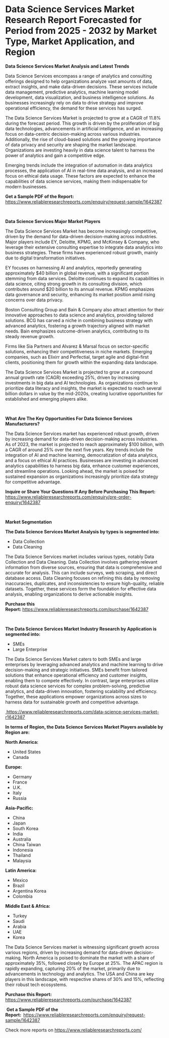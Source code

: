 <p><h1>Data Science Services Market Research Report Forecasted for Period from 2025 -  2032 by Market Type, Market Application, and Region</h1></p><p><strong>Data Science Services Market Analysis and Latest Trends</strong></p>
<p><p>Data Science Services encompass a range of analytics and consulting offerings designed to help organizations analyze vast amounts of data, extract insights, and make data-driven decisions. These services include data management, predictive analytics, machine learning model development, data visualization, and business intelligence solutions. As businesses increasingly rely on data to drive strategy and improve operational efficiency, the demand for these services has surged.</p><p>The Data Science Services Market is projected to grow at a CAGR of 11.8% during the forecast period. This growth is driven by the proliferation of big data technologies, advancements in artificial intelligence, and an increasing focus on data-centric decision-making across various industries. Additionally, the rise of cloud-based solutions and the growing importance of data privacy and security are shaping the market landscape. Organizations are investing heavily in data science talent to harness the power of analytics and gain a competitive edge. </p><p>Emerging trends include the integration of automation in data analytics processes, the application of AI in real-time data analysis, and an increased focus on ethical data usage. These factors are expected to enhance the capabilities of data science services, making them indispensable for modern businesses.</p></p>
<p><strong>Get a Sample PDF of the Report:&nbsp;</strong> <a href="https://www.reliableresearchreports.com/enquiry/request-sample/1642387?utm_campaign=2984&utm_medium=2&utm_source=Github&utm_content=ia&utm_term=11032025&utm_id=data-science-services">https://www.reliableresearchreports.com/enquiry/request-sample/1642387</a></p>
<p>&nbsp;</p>
<p><strong>Data Science Services Major Market Players</strong></p>
<p><p>The Data Science Services Market has become increasingly competitive, driven by the demand for data-driven decision-making across industries. Major players include EY, Deloitte, KPMG, and McKinsey & Company, who leverage their extensive consulting expertise to integrate data analytics into business strategies. These firms have experienced robust growth, mainly due to digital transformation initiatives. </p><p>EY focuses on harnessing AI and analytics, reportedly generating approximately $40 billion in global revenue, with a significant portion stemming from data services. Deloitte continues to expand its capabilities in data science, citing strong growth in its consulting division, which contributes around $20 billion to its annual revenue. KPMG emphasizes data governance and security, enhancing its market position amid rising concerns over data privacy.</p><p>Boston Consulting Group and Bain & Company also attract attention for their innovative approaches to data science and analytics, providing tailored solutions. BCG has carved a niche in combining business strategy with advanced analytics, fostering a growth trajectory aligned with market needs. Bain emphasizes outcome-driven analytics, contributing to its steady revenue growth.</p><p>Firms like Sia Partners and Alvarez & Marsal focus on sector-specific solutions, enhancing their competitiveness in niche markets. Emerging companies, such as Elixirr and Perfectial, target agile and digital-first clients, positioning them for growth within the expanding data landscape.</p><p>The Data Science Services Market is projected to grow at a compound annual growth rate (CAGR) exceeding 25%, driven by increasing investments in big data and AI technologies. As organizations continue to prioritize data literacy and insights, the market is expected to reach several billion dollars in value by the mid-2020s, creating lucrative opportunities for established and emerging players alike.</p></p>
<p>&nbsp;</p>
<p><strong>What Are The Key Opportunities For Data Science Services Manufacturers?</strong></p>
<p><p>The Data Science Services market has experienced robust growth, driven by increasing demand for data-driven decision-making across industries. As of 2023, the market is projected to reach approximately $100 billion, with a CAGR of around 25% over the next five years. Key trends include the integration of AI and machine learning, democratization of data analytics, and a focus on ethical AI practices. Businesses are investing in advanced analytics capabilities to harness big data, enhance customer experiences, and streamline operations. Looking ahead, the market is poised for sustained expansion as organizations increasingly prioritize data strategy for competitive advantage.</p></p>
<p><strong>Inquire or Share Your Questions If Any Before Purchasing This Report:</strong> <a href="https://www.reliableresearchreports.com/enquiry/pre-order-enquiry/1642387?utm_campaign=2984&utm_medium=2&utm_source=Github&utm_content=ia&utm_term=11032025&utm_id=data-science-services">https://www.reliableresearchreports.com/enquiry/pre-order-enquiry/1642387</a></p>
<p>&nbsp;</p>
<p><strong>Market Segmentation</strong></p>
<p><strong>The Data Science Services Market Analysis by types is segmented into:</strong></p>
<p><ul><li>Data Collection</li><li>Data Cleaning</li></ul></p>
<p><p>The Data Science Services market includes various types, notably Data Collection and Data Cleaning. Data Collection involves gathering relevant information from diverse sources, ensuring that data is comprehensive and accurate for analysis. This can include surveys, web scraping, and direct database access. Data Cleaning focuses on refining this data by removing inaccuracies, duplicates, and inconsistencies to ensure high-quality, reliable datasets. Together, these services form the foundation for effective data analysis, enabling organizations to derive actionable insights.</p></p>
<p><strong>Purchase this Report:&nbsp;</strong><a href="https://www.reliableresearchreports.com/purchase/1642387?utm_campaign=2984&utm_medium=2&utm_source=Github&utm_content=ia&utm_term=11032025&utm_id=data-science-services">https://www.reliableresearchreports.com/purchase/1642387</a></p>
<p>&nbsp;</p>
<p><strong>The Data Science Services Market Industry Research by Application is segmented into:</strong></p>
<p><ul><li>SMEs</li><li>Large Enterprise</li></ul></p>
<p><p>The Data Science Services Market caters to both SMEs and large enterprises by leveraging advanced analytics and machine learning to drive decision-making and strategic initiatives. SMEs benefit from tailored solutions that enhance operational efficiency and customer insights, enabling them to compete effectively. In contrast, large enterprises utilize robust data science services for complex problem-solving, predictive analytics, and data-driven innovation, fostering scalability and efficiency. Together, these applications empower organizations across sizes to harness data for sustainable growth and competitive advantage.</p></p>
<p><a href="https://www.reliableresearchreports.com/data-science-services-market-r1642387?utm_campaign=2984&utm_medium=2&utm_source=Github&utm_content=ia&utm_term=11032025&utm_id=data-science-services">&nbsp;https://www.reliableresearchreports.com/data-science-services-market-r1642387</a></p>
<p><strong>In terms of Region, the Data Science Services Market Players available by Region are:</strong></p>
<p>
    <p> <strong> North America: </strong>
        <ul>
            <li>United States</li>
            <li>Canada</li>
        </ul>
        </p> 
    <p> <strong> Europe: </strong>
        <ul>
            <li>Germany</li>
            <li>France</li>
            <li>U.K.</li>
            <li>Italy</li>
            <li>Russia</li>
        </ul>
        </p> 
    <p> <strong> Asia-Pacific: </strong>
        <ul>
            <li>China</li>
            <li>Japan</li>
            <li>South Korea</li>
            <li>India</li>
            <li>Australia</li>
            <li>China Taiwan</li>
            <li>Indonesia</li>
            <li>Thailand</li>
            <li>Malaysia</li>
        </ul>
        </p> 
    <p> <strong> Latin America: </strong>
        <ul>
            <li>Mexico</li>
            <li>Brazil</li>
            <li>Argentina Korea</li>
            <li>Colombia</li>
        </ul>
        </p> 
    <p> <strong> Middle East & Africa: </strong>
        <ul>
            <li>Turkey</li>
            <li>Saudi</li>
            <li>Arabia</li>
            <li>UAE</li>
            <li>Korea</li>
        </ul>
    </p>
    </p>
<p><p>The Data Science Services market is witnessing significant growth across various regions, driven by increasing demand for data-driven decision-making. North America is poised to dominate the market with a share of approximately 35%, followed closely by Europe at 25%. The APAC region is rapidly expanding, capturing 20% of the market, primarily due to advancements in technology and analytics. The USA and China are key players in this landscape, with respective shares of 30% and 15%, reflecting their robust tech ecosystems.</p></p>
<p><strong>Purchase this Report: </strong><a href="https://www.reliableresearchreports.com/purchase/1642387?utm_campaign=2984&utm_medium=2&utm_source=Github&utm_content=ia&utm_term=11032025&utm_id=data-science-services">https://www.reliableresearchreports.com/purchase/1642387</a></p>
<p>&nbsp;<strong>Get a Sample PDF of the Report:&nbsp;&nbsp;</strong><a href="https://www.reliableresearchreports.com/enquiry/request-sample/1642387?utm_campaign=2984&utm_medium=2&utm_source=Github&utm_content=ia&utm_term=11032025&utm_id=data-science-services">https://www.reliableresearchreports.com/enquiry/request-sample/1642387</a></p>
<p><strong></strong></p>
<p>Check more reports on <a href="https://www.reliableresearchreports.com/?utm_campaign=2984&utm_medium=2&utm_source=Github&utm_content=ia&utm_term=11032025&utm_id=data-science-services">https://www.reliableresearchreports.com/</a></p>